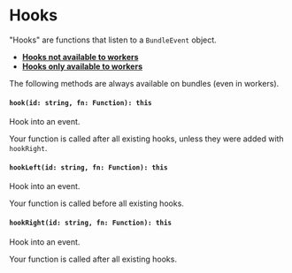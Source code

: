 # Hooks

"Hooks" are functions that listen to a `BundleEvent` object.

- [**Hooks not available to workers**](./fs.md#hooks)
- [**Hooks only available to workers**](./workers.md#hooks)

The following methods are always available on bundles (even in workers).

#### `hook(id: string, fn: Function): this`

Hook into an event.

Your function is called after all existing hooks, unless they were added with `hookRight`.

#### `hookLeft(id: string, fn: Function): this`

Hook into an event.

Your function is called before all existing hooks.

#### `hookRight(id: string, fn: Function): this`

Hook into an event.

Your function is called after all existing hooks.
